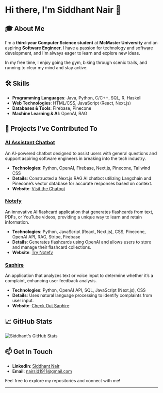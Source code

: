 # Hi there, I'm Siddhant Nair 👋

## 🎓 About Me

I'm a **third-year Computer Science student** at **McMaster University** and an aspiring **Software Engineer**. I have a passion for technology and software development, and I'm always eager to learn and explore new ideas.

In my free time, I enjoy going the gym, biking through scenic trails, and running to clear my mind and stay active.

## 🛠️ Skills

- **Programming Languages**: Java, Python, C/C++, SQL, R, Haskell
- **Web Technologies**: HTML/CSS, JavaScript (React, Next.js)
- **Databases & Tools**: Firebase, Pinecone
- **Machine Learning & AI**: OpenAI, RAG

## 🚀 Projects I've Contributed To

### [AI Assistant Chatbot](https://github.com/alexfarouz/ai-customer-support)
An AI-powered chatbot designed to assist users with general questions and support aspiring software engineers in breaking into the tech industry.
- **Technologies**: Python, OpenAI, Firebase, Next.js, Pinecone, Tailwind CSS
- **Details**: Constructed a Next.js RAG AI chatbot utilizing Langchain and Pinecone’s vector database for accurate responses based on context.
- **Website**: [Visit the Chatbot](https://ai-customer-support-three-phi.vercel.app/)

### [Notefy](https://github.com/SanaAshraf28/Notefy)
An innovative AI flashcard application that generates flashcards from text, PDFs, or YouTube videos, providing a unique way to learn and retain information.
- **Technologies**: Python, JavaScript (React, Next.js), CSS, Pinecone, OpenAI API, RAG, Stripe, Firebase
- **Details**: Generates flashcards using OpenAI and allows users to store and manage their flashcard collections.
- **Website**: [Try Notefy](https://notefy.up.railway.app/)

### [Saphire](https://github.com/alexfarouz/saphire)
An application that analyzes text or voice input to determine whether it’s a complaint, enhancing user feedback analysis.
- **Technologies**: Python, OpenAI API, SQL, JavaScript (Next.js), CSS
- **Details**: Uses natural language processing to identify complaints from user input.
- **Website**: [Check Out Saphire](https://saphire-delta.vercel.app/)

## 📈 GitHub Stats

![Siddhant's GitHub Stats](https://github-readme-stats.vercel.app/api?username=therealsid19&show_icons=true&hide_title=true&count_private=true&hide=prs&theme=dark)

## 📫 Get In Touch

- **LinkedIn**: [Siddhant Nair](https://www.linkedin.com/in/siddhant-nair-61186b282/)
- **Email**: [nairsid1911@gmail.com](mailto:nairsid1911@gmail.com)

Feel free to explore my repositories and connect with me!

---

